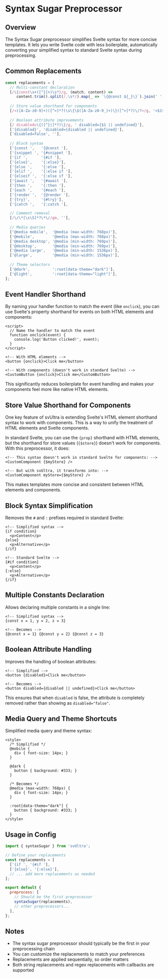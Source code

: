# Syntax Sugar Preprocessor

## Overview

The Syntax Sugar preprocessor simplifies Svelte syntax for more concise templates. It lets you write Svelte code with less boilerplate, automatically converting your simplified syntax to standard Svelte syntax during preprocessing.

## Common Replacements

```javascript
const replacements = [
  // Multi-constant declaration
  [/\{const\s+([^}]+)\s*}/g, (match, content) => 
     content.trim().split(/,\s*/).map(_ => `\{@const ${_}\}`).join(' ')],
  
  // Store value shorthand for components
  [/<([A-Za-z0-9]+)([^>]*?)\s\{\$([A-Za-z0-9_]+)\}([^>]*?)\/?>/g, '<$1$2 $3={$$$3}$4/>'],
  
  // Boolean attribute improvements
  [/ disabled=\{([^}|]*?)\}/g, ' disabled={$1 || undefined}'],
  ['{disabled}', 'disabled={disabled || undefined}'],
  ['disabled=false', ''],
  
  // Block syntax
  ['{const ',   '{@const '],
  ['{snippet ', '{#snippet '],
  ['{if ',      '{#if '],
  ['{else}',    '{:else}'],
  ['{else ',    '{:else '],
  ['{elif ',    '{:else if '],
  ['{elseif ',  '{:else if '],
  ['{await ',   '{#await '],
  ['{then ',    '{:then '],
  ['{each ',    '{#each '],
  ['{render ',  '{@render '],
  ['{try}',     '{#try}'],
  ['{catch ',   '{:catch '],

  // Comment removal
  [/\/\*[\s\S]*?\*\//gm, ''],
  
  // Media queries
  ['@media mobile',  '@media (max-width: 768px)'],
  ['@mobile',        '@media (max-width: 768px)'],
  ['@media desktop', '@media (min-width: 769px)'],
  ['@desktop',       '@media (min-width: 769px)'],
  ['@media large',   '@media (min-width: 1536px)'],
  ['@large',         '@media (min-width: 1536px)'],
  
  // Theme selectors
  ['@dark',          ':root[data-theme="dark"]'],
  ['@light',         ':root[data-theme="light"]'],
];
```

## Event Handler Shorthand

By naming your handler function to match the event (like `onclick`), you can use Svelte's property shorthand for events on both HTML elements and components:

```svelte
<script>
  // Name the handler to match the event
  function onclick(event) {
    console.log('Button clicked!', event);
  }
</script>

<!-- With HTML elements -->
<button {onclick}>Click me</button>

<!-- With components (doesn't work in standard Svelte) -->
<CustomButton {onclick}>Click me</CustomButton>
```

This significantly reduces boilerplate for event handling and makes your components feel more like native HTML elements.

## Store Value Shorthand for Components

One key feature of svUltra is extending Svelte's HTML element shorthand syntax to work with components. This is a way to unify the treatment of HTML elements and Svelte components.

In standard Svelte, you can use the `{prop}` shorthand with HTML elements, but the shorthand for store values (`{$store}`) doesn't work for components. With this preprocessor, it does:

```svelte
<!-- This syntax doesn't work in standard Svelte for components: -->
<CustomComponent {$myStore} />

<!-- But with svUltra, it transforms into: -->
<CustomComponent myStore={$myStore} />
```

This makes templates more concise and consistent between HTML elements and components.

## Block Syntax Simplification

Removes the `#` and `:` prefixes required in standard Svelte:

```svelte
<!-- Simplified syntax -->
{if condition}
  <p>Content</p>
{else}
  <p>Alternative</p>
{/if}

<!-- Standard Svelte -->
{#if condition}
  <p>Content</p>
{:else}
  <p>Alternative</p>
{/if}
```

## Multiple Constants Declaration

Allows declaring multiple constants in a single line:

```svelte
<!-- Simplified syntax -->
{const x = 1, y = 2, z = 3}

<!-- Becomes -->
{@const x = 1} {@const y = 2} {@const z = 3}
```

## Boolean Attribute Handling

Improves the handling of boolean attributes:

```svelte
<!-- Simplified -->
<button {disabled}>Click me</button>

<!-- Becomes -->
<button disabled={disabled || undefined}>Click me</button>
```

This ensures that when `disabled` is false, the attribute is completely removed rather than showing as `disabled="false"`.

## Media Query and Theme Shortcuts

Simplified media query and theme syntax:

```svelte
<style>
  /* Simplified */
  @mobile {
    div { font-size: 14px; }
  }
  
  @dark {
    button { background: #333; }
  }
  
  /* Becomes */
  @media (max-width: 768px) {
    div { font-size: 14px; }
  }
  
  :root[data-theme="dark"] {
    button { background: #333; }
  }
</style>
```

## Usage in Config

```javascript
import { syntaxSugar } from 'svUltra';

// Define your replacements
const replacements = [
  ['{if ', '{#if '],
  ['{else}', '{:else}'],
  // ... add more replacements as needed
];

export default {
  preprocess: [
    // Should be the first preprocessor
    syntaxSugar(replacements),
    // other preprocessors...
  ],
};
```

## Notes

- The syntax sugar preprocessor should typically be the first in your preprocessing chain
- You can customize the replacements to match your preferences
- Replacements are applied sequentially, so order matters
- Both string replacements and regex replacements with callbacks are supported